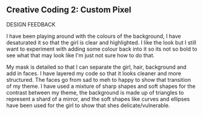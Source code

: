 ## Creative Coding 2: Custom Pixel

DESIGN FEEDBACK

I have been playing around with the colours of the background, I have desaturated it so that the girl is clear and highlighted. I like the look but I still want to experiment with adding some colour back into it so its not so bold to see what that may look like I'm just not sure how to do that.

My mask is detailed so that I can separate the girl, hair, background and add in faces. I have layered my code so that it looks cleaner and more structured. The faces go from sad to meh to happy to show that transition of my theme. I have used a mixture of sharp shapes and soft shapes for the contrast between my theme, the background is made up of triangles to represent a shard of a mirror, and the soft shapes like curves and ellipses have been used for the girl to show that shes delicate/vulnerable. 
